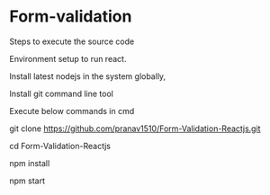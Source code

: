 # Form-validation

Steps to execute the source code

Environment setup to run react.

Install latest nodejs in the system globally,

Install git command line tool

Execute below commands in cmd

git clone https://github.com/pranav1510/Form-Validation-Reactjs.git

cd Form-Validation-Reactjs

npm install

npm start

